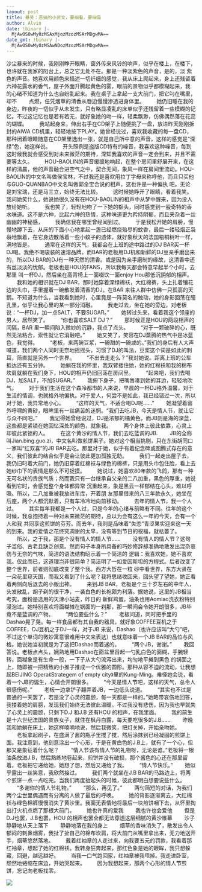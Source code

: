 ```yaml
---
layout: post
title: 暴笑：恶搞的小资文，要细看，要细品
author: Alvin
date: !binary |-
  MjAwOS0wMy0zMSAxMjozMzozMSArMDgwMA==
date_gmt: !binary |-
  MjAwOS0wMy0zMSAwNDozMzozMSArMDgwMA==
---
```

沙尘暴来的时候，我刚刚睁开眼睛，窗外传来风铃的响声，似乎在楼上，在楼下，也许就在我家的阳台上，总之它无处不在。那是一种淡紫色的声音，是的，淡 紫色的声音。她喜欢用颜色来描述一切纤细的感觉，我从床上爬起来，身上还残留着六神花露水的香气，屋子外面升腾起黄色的雾，眼前的景物似乎都模糊起来，我 的心绪不知道为什么也自纷乱起来。我在桌子上拿起一支大前门，把它叼在嘴里，却不
　　点燃，任凭烟草的清香从唇边慢慢渗透进身体里。
　　她仍旧睡在我的身边，昨夜的一切似乎从未发生，只有略显凌乱的床单似乎还残留着一些模糊的记忆。不过这记忆也是若有若无，就好象她的吻一样，轻柔飘渺，仿佛偶然落在花蕊的蝴蝶。
　　我站起身来，伸出右手在CD架子上随便挑了一盘，放进昨天刚刚拆封的AIWA CD机里，轻轻地按下PLAY。她曾经说过，喜欢我收藏的每一盘CD，那种闭着眼睛随意在CD架里选出一张，就是自己所中意的声音，这样的感觉是“深绿”色，她这样说。
　　开头照例是盗版CD特有的噪音，我喜欢这种噪音，每到这时候我就会感受到对未来微茫的期待，深知我喜欢的声音一定会到来，并且不需要等太久。
　　HOU-BAOLIN的声音缓缓地响起，在整个房间里舒展开来，在这样的清晨，他的声音融合进空气之中，契合无间，象风一样在房间里流动。HOU- BAOLIN的中文名叫做侯宝林，不过我还是喜欢用拉丁字母来称呼他，而且只买他与GUO-QUANBAO中文名叫做郭全宝合说的相声，这也许是一种偏执 吧。无论是刘宝瑞，还是马三立，始终无法比较。
　　这时候她睁开了眼睛，看着我笑。我问她笑什么，她说她很久没有在HOU-BAOLIN的相声中从梦中醒来，因为没人放给她听。
　　我也笑了，轻轻地吻了一下她的额头，同时感觉到一股奇特的香水味道。这不是六神，比起六神的热情，这种味道更为矜持阴郁，而且夹杂着一丝幽幽的神秘感，
　　我确信我在哪里曾经闻到过。
　　于是我松开她的肩膀，慢慢地蹲下去，从床的下面小心地拿起一盏已经燃烧殆尽的蚊香，最后一缕轻烟正袅袅地飘着，在它身边散落着一些小蚊子的遗体，就好象秋天的法国梧桐树叶一样，满地皆是。
　　通常在这样的天气，我都会在上班的途中路过的DJ BAR买一杯DJ喝。我绝不喝袋装的速溶品牌，而BAR的老板用DJ机和新鲜的DJ豆亲手磨出来的，所以DJ BAR的DJ有一种天然的清香。或是因为亲手磨制的缘故，这清香中还有丝淡淡的忧郁。老板也是HOU的FANS，所以我每天都会特意早起半个小时，去那里 叫一杯DJ，然后坐在高背椅上一面啜饮一面enjoy Hou那低沉阴郁的相声。
　　我和她的相识就在DJ BAR，那时她穿着深绿棉袄，大红棉裤，头上扎着镶花边的头巾，手里握着一碗散发着清香的DJ，在BAR 来往人群中仿佛一只孤高的天鹅。不知道为什么，当我看到她时，心里竟是一阵莫名的触动，她的身影回荡在瞳孔里，似乎让我心里的某一部分消融。
　　我走过去，坐在她的旁边，对老板说：“一杯DJ，加一点SALT，不要SUGAR。”
　　她转过头来，看着我这个邻座的男人，居然笑了。
　　“你也喜欢SALT DJ？”
　　那时候正是HOU的两段相声的间隔，BAR 里一瞬间陷入微妙的沉静，我点了点头。
　　“对于一颗破碎的心，既然无法粘合，索性就让它消融吧。”
　　她又笑了，笑容在DJ蒸腾的热气中是冰蓝色，我觉得。
　　“老板，来两碗豆浆，一碗甜的一碗咸的。”我们的身后有人大声喊道，我们两个人同时无奈地摇摇头，习惯了DJ的叫法，豆浆这个词是如此的刺耳，简直就是另外一个世界。
　　“不出去走走么？”我对她说。距离上班的公车抵达还有五分钟。
　　她躺在我的怀里，我双臂搂住她，她的红棉袄和我的棉布坎肩就躺在我们身下，HOU的相声仍旧回荡在房间里。
　　“起来吧，我们去喝DJ，加SALT，不加SUGAR。”
　　我俯下身子，把嘴唇凑到她的耳边，轻轻地吹气。
　　对于我们生活在这个森冷都市的人来说，早晨的一杯DJ格外温馨，对于生活的情调，也就格外地偏执。对于爱人，何尝不是如此，我已经错过一次，所以对于她，我异常地小心。
　　“这样的天气，不适合喝DJ呢……”
　　她凝望着窗外呼啸的黄砂，眼眸里有一丝痛苦的迷惘。“我们去吃JB，今天是情人节，就让它与众不同吧。”
　　我记得她曾经说过，DJ是浓郁的橘黄色，而JB则是海的深蓝，这些都是紧锁在她回忆深处的颜色，就象我。
　　两个身体上彼此依靠，心灵上却彼此紧锁的人。
　　在这个黄沙的情人节，我们去吃蓝调的JB.
　　JB的全称叫Jian.bing.guo.zi，中文名叫做煎饼果子。她对这个相当挑剔，只在东街胡同口一家叫“红双喜”的JB BAR去吃。那里对于她，似乎有着纪念碑或图腾式存在的意义，我们彼此的结合似乎是会让彼此更加孤独无助。
　　我们一起走出屋子去，我仍旧叼着大前门，她仍旧穿着红棉袄与绿色的棉裤，只是用头巾包住脸，看上去她纱巾下的表情是那么不可捉摸。
　　她说过，她喜欢80年款的飞鸽，那有一种无可名状的贵族气质；然而我只有一台继承自父亲的二八加重，黑色的厚重，她说看到它时，会感觉整个身体都异常 沉重起来，象是黑云一样郁结在心头，难以呼吸。所以，二八加重被我放进车库，开着朋 友那里借来的八三年款永久，她坐在后座，两个人都沉默着，只有车冷冷地向前移动。
　　去年的情人节，我一个人过。
　　其实每年我都是一个人过，只是今年的心绪与前略有不同。往年的这个时候，我总抱持着一种对未来微茫的期待，总以为会有这么一年的今天，会有一个人和我 共同享这煎饼的芬芳。而去年，我则是品味着“失恋”青涩果实迎来这一天的到来。我的爱情之花终究凋谢的太早，没有等到节日的祝福，就枯萎了。
　　所以，之于我，那是个没有情人的情人节……
　　没有情人的情人节？这句子滥俗、古老且缺乏创意。然而句子本身所具备的巧妙修辞却准确地散发出混杂哀伤与无奈的气味，简洁的语法结构昭示着一个简洁的 逻辑：我喜欢她，她不喜欢我。仅此而已，这道理岂非很简单？简洁明了一如爱因斯坦的方程式。后者改变了整个世界，前者则彻底改变了整个我。西方大哲在一粒 砂中看世界，东方大贤在一朵花里窥天国，而我又看到了什么呢？我将思绪收回来，回头望了望她，她正看着两侧向后退去的小贩出神。
　　来到JB BAR，老板是个三十岁左右的中年人，头发散乱，胡子剃的很干净，一袭白色的长袍颇为利落。据她说，这里的JB相当考究，面粉是选用的天津小站麦，昨日的 新鲜鸡蛋，油条也用Aomiao洗衣粉特别浸泡过。她特别喜欢将面糊摊在锅面的一刹那，那一瞬间会令她开朗很多，JB毕竟不是蓝调的产物。
　　“两位要些什么？”
　　老板问道，同时把手里的Dashao晃了晃。每一样食品都有其自我的器具，就好象COFFEE豆机之于COFFEE，DJ豆机之于DJ一样，对于JB 来说，Dashao（也许应该叫“大勺”吧，不过这个单词的微妙寓意很难用中文来表达）也就意味着一个JB BAR的品位与风格。她说她当初就是为了这把Dashao而着迷的。
　　“两个JB，谢谢。”
　　我回答说。老板点点头，娴熟地用Dashao在面盆里舀起一勺乳白色的面糊，手腕轻转，面糊象是有生命一般，一下子从大勺流泻出来，均匀地平摊到黑色 的锅面之上，随即被一把精致的小推子推成一个优雅的圆形。那种从容不迫的流动，让我想起BEIJING Opera《Strategem of empty city》里的Kung-Ming。难怪她会说，看着一个JB的诞生，心情会开朗很多。
　　“今天是情人节吧，这样的天气，总令人很感伤呢。”
　　老板一边拿铲子翻弄着JB，一边低头说道。
　　“其实也不过是普通的一天罢了，若是没了心灵的震颤，每一天都是一样的。”她略带哀伤地回答，我搂着她的肩膀，发现我们始终无法彼此温暖。不过我没有悲伤，因为我也早就失了心灵上的震颤，只剩下D.J 和J.B 还有HOU 的相声，在我里面。
　　我的前生是十六世纪法国的贵族女子，就住在枫丹白露，每天要吃很多的J.B……
　　昨晚我和她躺在床上，她这样喃喃地说，然后我微笑，把灯关掉，开始亲吻她。
　　老板拿起刷子，在盛满了酱的瓶子里搅了搅，然后涂抹到已经凝固的煎饼上面。我注意到，他刻意涂出一个心形，于是在黄白色的J.B上，就有了一个心，但那又是象征着什么呢？
　　“情人节该有情人节的礼物呀，无论是谁。”老板将一根油条放进J.B，然后熟练地卷起来，煎饼并没有破损，那个酱色的心还在那里留着。老板把它递给她，她想了想，然后又递给了我。
　　“情人节快乐。”
　　她似乎露出一丝笑意，我欣然接过。
　　我们两个就坐在J.B BAR的马路边上，将两个煎饼一点一点吃完。当我们再度抬起头的时候，彼此都明白想要说些什么。
　　“多谢你的情人节礼物。”
　　“那么，再见了。”
　　两句简短的对话，为我们两个尘世里偶遇而有分离的人做了最后的呼唤。
　　她的背影逐渐离去，大红棉袄与绿色棉裤慢慢消失了黄沙里。我面无表情地将最后一块煎饼咽下去，从怀里掏出打火机点燃了那根大前门。
　　她也许真的爱我
　　我也许也会爱他
　　但是D.J也罢，J.B也罢，HOU 的相声也罢全都无法穿透这层细腻的黄沙帷幕
　　沙子静静地从天上落下
　　静静地落在我的身上
　　烟草的香味消失了，散发出令人郁闷的刺鼻烟雾，我扯了扯自己的棉布坎肩，将大前门从嘴里拿出来，无力地送开手，烟蒂悠然落地。
　　戴着红袖章的人走过来，向我要五元的罚款，我看着那红袖章，想起了她的红棉袄。我转身狂奔起来，那红色象是她的眼眸，我只想躲藏，回避，越远越好。
　　当我一口气跑回家，红袖章被我甩掉。我走进卧室，颓然地蜷缩在床边，开始哭起来。
　　因为我想起来，那两个心形的情人节煎饼，忘记向老板找零。

<div class="zemanta-pixie"><img class="zemanta-pixie-img" src="http://img.zemanta.com/pixy.gif?x-id=2f9550c6-092e-8519-acf9-109db92f5650" /></div>
